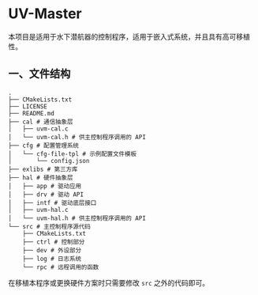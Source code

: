 # UV-Master

本项目是适用于水下潜航器的控制程序，适用于嵌入式系统，并且具有高可移植性。

## 一、文件结构

```shell
.
├── CMakeLists.txt
├── LICENSE
├── README.md
├── cal	# 通信抽象层
│   ├── uvm-cal.c
│   └── uvm-cal.h # 供主控制程序调用的 API
├── cfg # 配置管理系统
│   └── cfg-file-tpl # 示例配置文件模板
│       └── config.json
├── exlibs # 第三方库
├── hal # 硬件抽象层
│   ├── app # 驱动应用
│   ├── drv	# 驱动 API
│   ├── intf # 驱动底层接口
│   ├── uvm-hal.c
│   └── uvm-hal.h # 供主控制程序调用的 API
└── src # 主控制程序源代码
    ├── CMakeLists.txt
    ├── ctrl # 控制部分
    ├── dev # 外设部分
    ├── log # 日志系统
    └── rpc # 远程调用的函数
```

在移植本程序或更换硬件方案时只需要修改 `src` 之外的代码即可。